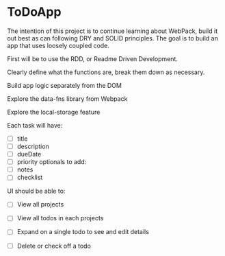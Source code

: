 # ToDoApp

The intention of this project is to continue learning about WebPack, build it out best as can following DRY and SOLID principles. The goal is to build an app that uses loosely coupled code.

First will be to use the RDD, or Readme Driven Development.

Clearly define what the functions are, break them down as necessary.

Build app logic separately from the DOM

Explore the data-fns library from Webpack

Explore the local-storage feature

Each task will have:
- [ ] title
- [ ] description
- [ ] dueDate
- [ ] priority
optionals to add:
- [ ] notes
- [ ] checklist

UI should be able to:
- [ ] View all projects
- [ ] View all todos in each projects
- [ ] Expand on a single todo to see and edit details
- [ ] Delete or check off a todo

